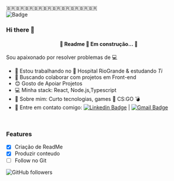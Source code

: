 
 🇧🇷🇧🇷🇧🇷🇧🇷🇧🇷🇧🇷🇧🇷🇧🇷🇧🇷🇧🇷 <br/>
![Badge](https://img.shields.io/badge/Git-AllanPablo-%237159c1?style=for-the-badge&logo=ghost)
### Hi there 👋

<h4 align="center"> 
	🚧  Readme 🚀 Em construção...  🚧
</h4>

Sou apaixonado por resolver problemas de :computer:

- :rocket:   Estou trabalhando no :hospital: Hospital RioGrande 
 & estudando *Ti*
- :purple_heart:  Buscando colaborar com projetos em Front-end
- :blush: Gosto de Apoiar Projetos
- :computer: Minha stack: React, Node.js,Typescript
- 💬  Sobre mim: Curto tecnologias, games :gun: CS:GO :bomb:
- :email: Entre em contato comigo: [![Linkedin Badge](https://img.shields.io/badge/-AllanPablo-blue?style=flat-square&logo=Linkedin&logoColor=white&link=https://www.linkedin.com/in/allan-pablo/)](https://www.linkedin.com/in/allan-pablo/) 
| 
[![Gmail Badge](https://img.shields.io/badge/-allanpablo@gmail.com-c14438?style=flat-square&logo=Gmail&logoColor=white&link=mailto:allanpablo@gmail.com)](mailto:allanpablo@gmail.com)

<br/>


### Features

- [x] Criação de ReadMe
- [x] Produzir conteudo
- [ ] Follow no Git

![GitHub followers](https://img.shields.io/github/followers/allanpablo?style=social)

<br/>
